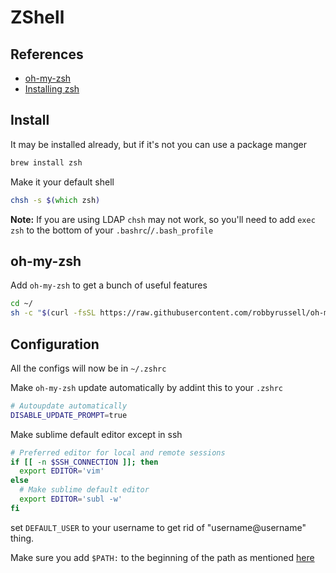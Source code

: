 ZShell
======

References
-----------
* [oh-my-zsh](https://github.com/robbyrussell/oh-my-zsh)
* [Installing zsh](https://github.com/robbyrussell/oh-my-zsh/wiki/Installing-ZSH)

Install
-------
It may be installed already, but if it's not you can use a package manger

```zsh
brew install zsh
```

Make it your default shell

```zsh
chsh -s $(which zsh)
```

**Note:** If you are using LDAP `chsh` may not work, so you'll need to add `exec zsh` to the bottom of your `.bashrc`/`/.bash_profile`

oh-my-zsh
---------
Add `oh-my-zsh` to get a bunch of useful features

```zsh
cd ~/
sh -c "$(curl -fsSL https://raw.githubusercontent.com/robbyrussell/oh-my-zsh/master/tools/install.sh)"
```

Configuration
-------------
All the configs will now be in `~/.zshrc`

Make `oh-my-zsh` update automatically by addint this to your `.zshrc`

```zsh
# Autoupdate automatically
DISABLE_UPDATE_PROMPT=true
```

Make sublime default editor except in ssh

```zsh
# Preferred editor for local and remote sessions
if [[ -n $SSH_CONNECTION ]]; then
  export EDITOR='vim'
else
  # Make sublime default editor
  export EDITOR='subl -w'
fi
```

set `DEFAULT_USER` to your username to get rid of "username@username" thing.

Make sure you add `$PATH:` to the beginning of the path as mentioned [here](https://stackoverflow.com/questions/27784961/received-warning-message-path-set-to-rvm-after-updating-ruby-version-using-rvm#answer)


